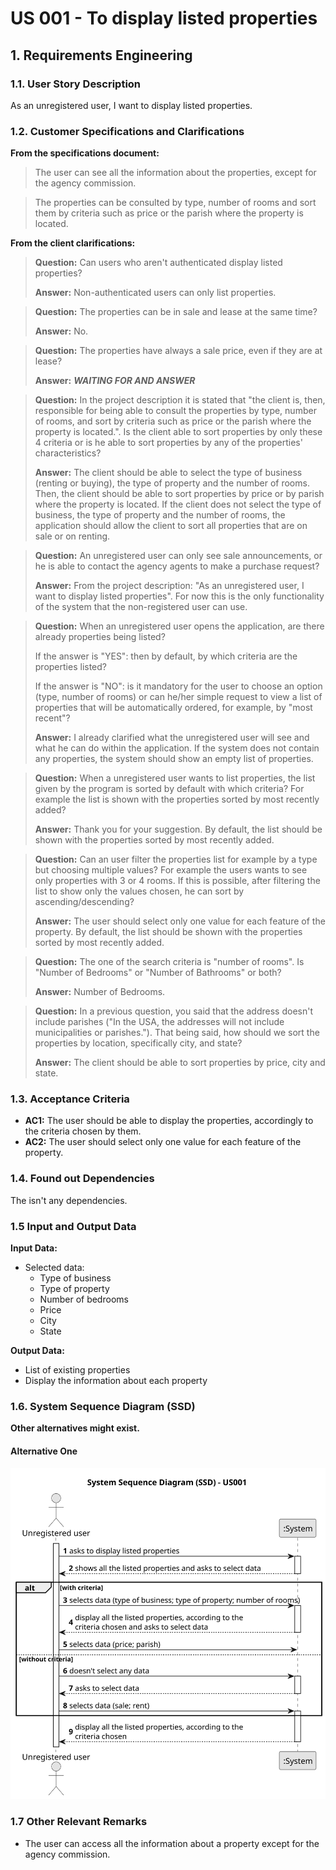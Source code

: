 # US 001 - To display listed properties 

## 1. Requirements Engineering


### 1.1. User Story Description


As an unregistered user, I want to display listed properties.



### 1.2. Customer Specifications and Clarifications 


**From the specifications document:**

>   The user can see all the information about the properties, except for the agency commission.

>	The properties can be consulted by type, number of rooms and sort them by criteria such as price or the parish where the property is located.



**From the client clarifications:**

> **Question:** Can users who aren't authenticated display listed properties?
>  
> **Answer:** Non-authenticated users can only list properties.


> **Question:** The properties can be in sale and lease at the same time?
>  
> **Answer:** No.
 

> **Question:** The properties have always a sale price, even if they are at lease?
>
> **Answer:** ***WAITING FOR AND ANSWER***


> **Question:** In the project description it is stated that "the client is, then, responsible for being able to consult the properties by type, number of rooms, and sort by criteria such as price or the parish where the property is located.". Is the client able to sort properties by only these 4 criteria or is he able to sort properties by any of the properties' characteristics?
>
> **Answer:** The client should be able to select the type of business (renting or buying), the type of property and the number of rooms. Then, the client should be able to sort properties by price or by parish where the property is located.
If the client does not select the type of business, the type of property and the number of rooms, the application should allow the client to sort all properties that are on sale or on renting.


> **Question:** An unregistered user can only see sale announcements, or he is able to contact the agency agents to make a purchase request?
>
> **Answer:** From the project description: "As an unregistered user, I want to display listed properties". For now this is the only functionality of the system that the non-registered user can use.


> **Question:** When an unregistered user opens the application, are there already properties being listed? 
> 
>If the answer is "YES": then by default, by which criteria are the properties listed?
>
>If the answer is "NO": is it mandatory for the user to choose an option (type, number of rooms) or can he/her simple request to view a list of properties that will be automatically ordered, for example, by "most recent"?
>
> **Answer:** I already clarified what the unregistered user will see and what he can do within the application. If the system does not contain any properties, the system should show an empty list of properties.


> **Question:** When a unregistered user wants to list properties, the list given by the program is sorted by default with which criteria? For example the list is shown with the properties sorted by most recently added?
>
> **Answer:** Thank you for your suggestion. By default, the list should be shown with the properties sorted by most recently added.


> **Question:** Can an user filter the properties list for example by a type but choosing multiple values? For example the users wants to see only properties with 3 or 4 rooms. If this is possible, after filtering the list to show only the values chosen, he can sort by ascending/descending?
>
> **Answer:** The user should select only one value for each feature of the property. By default, the list should be shown with the properties sorted by most recently added.


> **Question:** The one of the search criteria is "number of rooms". Is "Number of Bedrooms" or "Number of Bathrooms" or both?
>
> **Answer:** Number of Bedrooms.


> **Question:** In a previous question, you said that the address doesn't include parishes ("In the USA, the addresses will not include municipalities or parishes."). That being said, how should we sort the properties by location, specifically city, and state?
>
> **Answer:** The client should be able to sort properties by price, city and state.

### 1.3. Acceptance Criteria


* **AC1:** The user should be able to display the properties, accordingly to the criteria chosen by them. 
* **AC2:** The user should select only one value for each feature of the property.


### 1.4. Found out Dependencies


The isn't any dependencies.


### 1.5 Input and Output Data


**Input Data:**
	
* Selected data:
  * Type of business
  * Type of property
  * Number of bedrooms
  * Price
  * City
  * State


**Output Data:**

* List of existing properties
* Display the information about each property


### 1.6. System Sequence Diagram (SSD)

**Other alternatives might exist.**

#### Alternative One

![System Sequence Diagram](svg/us001-system-sequence-diagram.svg)

### 1.7 Other Relevant Remarks

* The user can access all the information about a property except for the agency commission.